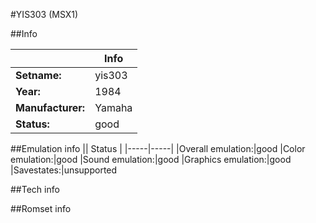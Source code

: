 #YIS303 (MSX1)

##Info

||Info|
|-----|-----|
|**Setname:**|yis303
|**Year:**|1984
|**Manufacturer:**|Yamaha
|**Status:**|good

##Emulation info
|| Status |
|-----|-----|
|Overall emulation:|good
|Color emulation:|good
|Sound emulation:|good
|Graphics emulation:|good
|Savestates:|unsupported

##Tech info

##Romset info

<!--- START OF EDITED COMMENT DO NOT TOUCH TEXT ABOVE-->
